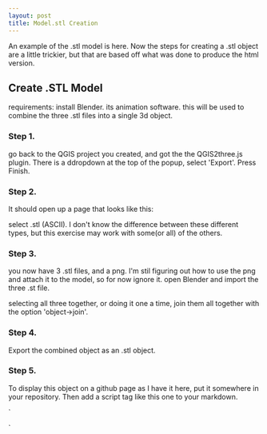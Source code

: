 ```yaml
---
layout: post
title: Model.stl Creation
---
```


An example of the .stl model is here.
Now the steps for creating a .stl object are a little trickier, but that are based off what was done to produce the html version. 
<script src="https://embed.github.com/view/3d/TierynnB/TierynnB.github.io/master/images/model.stl">{newline}</script>
<!-- more -->
<h2>Create .STL Model</h2>
requirements: install Blender. its animation software. this will be used to combine the three .stl files into a single 3d object.

<h3>Step 1. </h3>
go back to the QGIS project you created, and got the the QGIS2three.js plugin. There is a ddropdown at the top of the popup, select 'Export'. Press Finish.

<h3>Step 2. </h3>
It should open up a page that looks like this:

select .stl (ASCII). I don't know the difference between these different types, but this exercise may work with some(or all) of the others.
<h3> Step 3. </h3>

you now have 3 .stl files, and a png. I'm stil figuring out how to use the png and attach it to the model, so for now ignore it. 
open Blender and import the three .st file. 

selecting all three together, or doing it one a time, join them all together with the option 'object->join'.

<h3> Step 4. </h3>
Export the combined object as an .stl object.

<h3> Step 5. </h3>
To display this object on a github page as I have it here, put it somewhere in your repository. Then add a script tag like this one to your markdown.

` 
<script src="https://embed.github.com/view/3d/<username>/<repo>/<ref>/<path_to_file>">{newline}</script>
`
